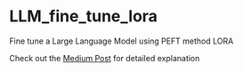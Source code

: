 # LLM_fine_tune_lora
Fine tune a Large Language Model using PEFT method LORA

Check out the [Medium Post](https://naveen-varma.medium.com/large-language-models-llms-a-dive-into-fine-tuning-with-practical-examples-1fdbcee00c6f) for detailed explanation
